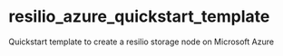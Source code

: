 # resilio_azure_quickstart_template
Quickstart template to create a resilio storage node on Microsoft Azure

